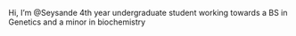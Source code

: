 Hi, I’m @Seysande
4th year undergraduate student working towards a BS in Genetics and a minor in biochemistry




<!---
Seysande/Seysande is a ✨ special ✨ repository because its `README.md` (this file) appears on your GitHub profile.
You can click the Preview link to take a look at your changes.
--->

